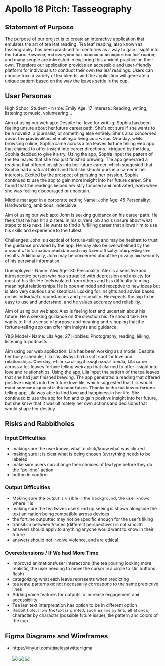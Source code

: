 # Apollo 18 Pitch: Tasseography

## Statement of Purpose

The purpose of our project is to create an interactive application that emulates the art of tea leaf reading. Tea leaf reading, also known as tasseography, has been practiced for centuries as a way to gain insight into the future. However, not everyone has access to an expert tea leaf reader, and many people are interested in exploring this ancient practice on their own. Therefore our application provides an accessible and user-friendly platform for individuals to conduct their own tea leaf readings. Users can choose from a variety of tea blends, and the application will generate a unique pattern based on the way the leaves settle in the cup.

## User Personas

High School Student -
Name: Emily
Age: 17
Interests: Reading, writing, listening to music, volunteering…

Aim of using our web app:
Despite her love for writing, Sophia has been feeling unsure about her future career path. She's not sure if she wants to be a novelist, a journalist, or something else entirely. She's also concerned about the practicalities of making a living as a writer.
One day, while browsing online, Sophia came across a tea leaves fortune telling web app that claimed to offer insight into career directions. Intrigued by the idea, Sophia decided to give it a try. Using the app, Sophia input the pattern of the tea leaves that she had just finished brewing. The app generated a reading that offered insights into her future career, which suggested that Sophia had a natural talent and that she should pursue a career in her interests.
Excited by the prospect of pursuing her passion, Sophia continued to use the app to gain more insight into her future career. She found that the readings helped her stay focused and motivated, even when she was feeling discouraged or uncertain.

Middle manager in a corporate setting
Name: John
Age: 45
Personality: Hardworking, ambitious, indecisive

Aim of using our web app:
John is seeking guidance on his career path. He feels that he has hit a plateau in his current job and is unsure about what steps to take next. He wants to find a fulfilling career that allows him to use his skills and experience to the fullest.

Challenges: John is skeptical of fortune-telling and may be hesitant to trust the guidance provided by the app. He may also be overwhelmed by the amount of information available and may have difficulty interpreting the results. Additionally, John may be concerned about the privacy and security of his personal information.

Unemployed -
Name: Alex
Age: 30
Personality: Alex is a sensitive and introspective person who has struggled with depression and anxiety for most of his life. He feels isolated from others and has difficulty forming meaningful relationships. He is open-minded and receptive to new ideas but is also very cautious and skeptical.
Looking for:Insights and advice based on his individual circumstances and personality. He expects the app to be easy to use and understand, and he values accuracy and reliability.

Aim of using our web app:
Alex is feeling lost and uncertain about his future. He is seeking guidance on the direction his life should take. He wants to find a sense of purpose and meaning and is hoping that the fortune-telling app can offer him insights and guidance.

Y&G Model -
Name: Lila
Age: 27
Hobbies: Photography, reading, hiking, listening to podcasts...

Aim using our web application:
Lila has been working as a model. Despite her busy schedule, Lila has always had a soft spot for love and relationships.
One day, while scrolling through social media, Lila came across a tea leaves fortune telling web app that claimed to offer insight into love and relationships. Using the app, Lila input the pattern of the tea leaves that she had just finished brewing. The app generated a reading that offered positive insights into her future love life, which suggested that Lila would meet someone special in the near future.
Thanks to the tea leaves fortune telling app, Lila was able to find love and happiness in her life. She continued to use the app for fun and to gain positive insight into her future, but she knew that it was ultimately her own actions and decisions that would shape her destiny.

## Risks and Rabbitholes

### Input Difficulties

-   making sure the user knows what to click/know what was clicked
-   making sure it is clear what is being chosen (everything needs to be labeled)
-   make sure users can change their choices of tea type before they do the “pouring” action
-   button to confirm

### Output Difficulties

-   Making sure the output is visible in the background, the user knows where it is
-   making sure the tea leaves users end up seeing is shown alongside the text animation being compatible across devices
-   the fortune outputted may not be specific enough for the user’s liking
-   transition between frames (different perspectives) is not smooth
-   answers should apply to anything anyone would want to know in their future
-   answers should not involve violence, and are ethical

### Overextensions / If We had More Time

-   Improved animations/user interactions (the tea pouring looking more realistic, the user needing to move the cursor in a circle to stir, buttons flash)
-   categorizing what each leave represents when predicting
-   tea leave patterns do not necessarily correspond to the same predictive lines
-   Adding voice features for outputs to increase engagement and accessibility
-   Tea leaf text interpretation has option to be in different option
-   Rabbit Hole: How the text is printed, such as line by line, all at once, character by character (possible future issue), the pattern and colors of the cup

## Figma Diagrams and Wireframes

-   https://tinyurl.com/timelesstwitterfigma
    <br>
    <br>
    ![](https://res.cloudinary.com/dounttx9k/image/upload/v1683702425/CSE%20110/Tea%20Leaves/lo-fi_kqejk4.png)
    ![](https://res.cloudinary.com/dounttx9k/image/upload/v1683702425/CSE%20110/Tea%20Leaves/tea-diagrams_kve6a8.png)
    ![](https://res.cloudinary.com/dounttx9k/image/upload/v1683702280/CSE%20110/Tea%20Leaves/figma.png)
